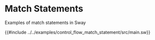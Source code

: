 # Match Statements

Examples of match statements in Sway

{{#include ../../examples/control_flow_match_statement/src/main.sw}}
